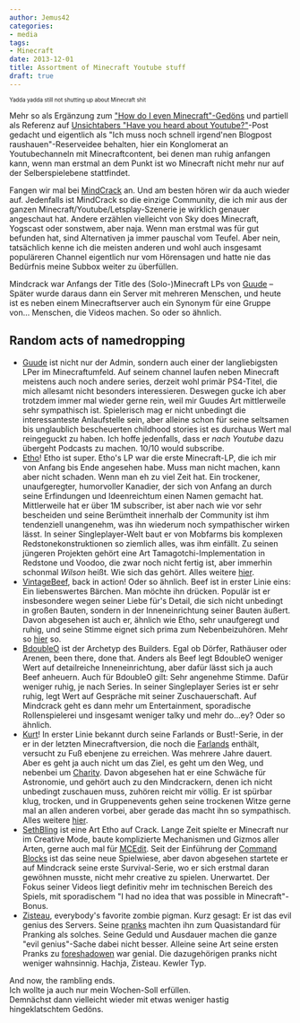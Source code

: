 ```yaml
---
author: Jemus42
categories:
- media
tags:
- Minecraft
date: 2013-12-01
title: Assortment of Minecraft Youtube stuff
draft: true
---
```


<sup><small>Yadda yadda still not shutting up about Minecraft shit</small></sup>  

Mehr so als Ergänzung zum ["How do I even Minecraft"-Gedöns][previous] und partiell als Referenz auf [Unsichtabers "Have you heard about Youtube?"][Unsichtbarer]-Post gedacht und eigentlich als "Ich muss noch schnell irgend'nen Blogpost raushauen"-Reserveidee behalten, hier ein Konglomerat an Youtubechanneln mit Minecraftcontent, bei denen man ruhig anfangen kann, wenn man erstmal an dem Punkt ist wo Minecraft nicht mehr nur auf der Selberspielebene stattfindet.
<!-- more -->
Fangen wir mal bei [MindCrack][Mindcrack-Wiki] an. Und am besten hören wir da auch wieder auf. Jedenfalls ist MindCrack so die einzige Community, die ich mir aus der ganzen Minecraft/Youtube/Letsplay-Szenerie je wirklich genauer angeschaut hat. Andere erzählen vielleicht von Sky does Minecraft, Yogscast oder sonstwem, aber naja. Wenn man erstmal was für gut befunden hat, sind Alternativen ja immer pauschal vom Teufel. Aber nein, tatsächlich kenne ich die meisten anderen und wohl auch insgesamt populäreren Channel eigentlich nur vom Hörensagen und hatte nie das Bedürfnis meine Subbox weiter zu überfüllen.

Mindcrack war Anfangs der Title des (Solo-)Minecraft LPs von [Guude][guude-wiki] – Später wurde daraus dann ein Server mit mehreren Menschen, und heute ist es neben einem Minecraftserver auch ein Synonym für eine Gruppe von… Menschen, die Videos machen. So oder so ähnlich.  

## Random acts of namedropping
* [Guude][guude-yt] ist nicht nur der Admin, sondern auch einer der langliebigsten LPer im Minecraftumfeld. Auf seinem channel laufen neben Minecraft meistens auch noch andere series, derzeit wohl primär PS4-Titel, die mich allesamt nicht besonders interessieren. Deswegen gucke ich aber trotzdem immer mal wieder gerne rein, weil mir Guudes Art mittlerweile sehr sympathisch ist. Spielerisch mag er nicht unbedingt die interessanteste Anlaufstelle sein, aber alleine schon für seine seltsamen bis unglaublich bescheuerten childhood stories ist es durchaus Wert mal reingeguckt zu haben. Ich hoffe jedenfalls, dass er *nach Youtube* dazu übergeht Podcasts zu machen. 10/10 would subscribe.
* [Etho][etho-wiki]! Etho ist super. Etho's LP war die erste Minecraft-LP, die ich mir von Anfang bis Ende angesehen habe. Muss man nicht machen, kann aber nicht schaden. Wenn man eh zu viel Zeit hat. Ein trockener, unaufgeregter, humorvoller Kanadier, der sich von Anfang an durch seine Erfindungen und Ideenreichtum einen Namen gemacht hat. Mittlerweile hat er über 1M subscriber, ist aber nach wie vor sehr bescheiden und seine Berümtheit innerhalb der Community ist ihm tendenziell unangenehm, was ihn wiederum noch sympathischer wirken lässt. In seiner Singleplayer-Welt baut er von Mobfarms bis komplexen Redstonekonstruktionen so ziemlich alles, was ihm einfällt. Zu seinen jüngeren Projekten gehört eine Art Tamagotchi-Implementation in Redstone und Voodoo, die zwar noch nicht fertig ist, aber immerhin schonmal *Wilson* heißt. Wie sich das gehört. Alles weitere [hier][etho-wiki].
* [VintageBeef][beef-yt], back in action! Oder so ähnlich. Beef ist in erster Linie eins: Ein liebenswertes Bärchen. Man möchte ihn drücken. Populär ist er insbesondere wegen seiner Liebe für's Detail, die sich nicht unbedingt in großen Bauten, sondern in der Inneneinrichtung seiner Bauten äußert. Davon abgesehen ist auch er, ähnlich wie Etho, sehr unaufgeregt und ruhig, und seine Stimme eignet sich prima zum Nebenbeizuhören. Mehr so [hier][beef-wiki] so.
* [BdoubleO][boo-wiki] ist der Archetyp des Builders. Egal ob Dörfer, Rathäuser oder Arenen, been there, done that. Anders als Beef legt BdoubleO weniger Wert auf detailreiche Inneneinrichtung, aber dafür lässt sich ja auch Beef anheuern. Auch für BdoubleO gilt: Sehr angenehme Stimme. Dafür weniger ruhig, je nach Series. In seiner Singleplayer Series ist er sehr ruhig, legt Wert auf Gespräche mit seiner Zuschauerschaft. Auf Mindcrack geht es dann mehr um Entertainment, sporadische Rollenspielerei und insgesamt weniger talky und mehr do…ey? Oder so ähnlich. 
* [Kurt][kurt-yt]! In erster Linie bekannt durch seine Farlands or Bust!-Serie, in der er in der letzten Minecraftversion, die noch die [Farlands][Farlands] enthält, versucht zu Fuß ebenjene zu erreichen. Was mehrere Jahre dauert. Aber es geht ja auch nicht um das Ziel, es geht um den Weg, und nebenbei um [Charity][childsplay]. Davon abgesehen hat er eine Schwäche für Astronomie, und gehört auch zu den Mindcrackern, denen ich nicht unbedingt zuschauen muss, zuhören reicht mir völlig. Er ist spürbar klug, trocken, und in Gruppenevents gehen seine trockenen Witze gerne mal an allen anderen vorbei, aber gerade das macht ihn so sympathisch. Alles weitere [hier][kurt-wiki].
* [SethBling][seth-yt] ist eine Art Etho auf Crack. Lange Zeit spielte er Minecraft nur im Creative Mode, baute komplizierte Mechanismen und Gizmos aller Arten, gerne auch mal für [MCEdit](http://www.minecraftforum.net/topic/13807-mcedit-minecraft-world-editor-now-open-source/). Seit der Einführung der [Command Blocks](http://minecraft.gamepedia.com/Command_blocks) ist das seine neue Spielwiese, aber davon abgesehen startete er auf Mindcrack seine erste Survival-Serie, wo er sich erstmal daran gewöhnen musste, nicht mehr creative zu spielen. Unerwartet. Der Fokus seiner Videos liegt definitiv mehr im technischen Bereich des Spiels, mit sporadischem "I had no idea that was possible in Minecraft"-Bonus. 
* [Zisteau][zisteau-yt], everybody's favorite zombie pigman. Kurz gesagt: Er ist das evil genius des Servers. Seine [pranks](http://mindcrack.altervista.org/wiki/Zisteau/pranks) machten ihn zum Quasistandard für Pranking als solches. Seine Geduld und Ausdauer machen die ganze "evil genius"-Sache dabei nicht besser. Alleine seine Art seine ersten Pranks zu [foreshadowen](http://mindcrack.altervista.org/wiki/Zisteau/pranks#Foreshadowing) war genial. Die dazugehörigen pranks nicht weniger wahnsinnig. Hachja, Zisteau. Kewler Typ.

And now, the rambling ends.  
Ich wollte ja auch nur mein Wochen-Soll erfüllen.  
Demnächst dann vielleicht wieder mit etwas weniger hastig hingeklatschtem Gedöns.


<!-- Linkshit below -->
[previous]: http://quantenbrot.de/blog/2013/11/12/have-you-heard-about-minecraft/
[Unsichtbarer]: http://tbkifa.tumblr.com/post/64611433668/you-have-to-see-this "Totally not the actual title of that post"
[Mindcrack-Wiki]: http://mindcrack.altervista.org/wiki/MindCrack "They have their own fan-run wiki so they must be good, right? ...Right?"
[guude-wiki]: http://mindcrack.altervista.org/wiki/Guude
[guude-yt]: http://www.youtube.com/user/GuudeBoulderfist
[etho-wiki]: http://mindcrack.altervista.org/wiki/Etho
[boo-wiki]: http://mindcrack.altervista.org/wiki/BdoubleO100
[beef-wiki]: http://mindcrack.altervista.org/wiki/VintageBeef
[beef-yt]: http://www.youtube.com/user/VintageBeef
[kurt-wiki]: http://mindcrack.altervista.org/wiki/Kurtmac
[kurt-yt]: http://www.youtube.com/user/kurtjmac
[farlands]: http://www.minecraftwiki.net/wiki/Far_lands
[childsplay]: http://en.wikipedia.org/wiki/Child%27s_Play_(charity)
[seth-wiki]: http://mindcrack.altervista.org/wiki/SethBling
[seth-yt]: http://www.youtube.com/user/sethbling
[zisteau-wiki]: http://mindcrack.altervista.org/wiki/Zisteau
[zisteau-yt]:http://www.youtube.com/user/Zisteau

<!-- Notes below -->


